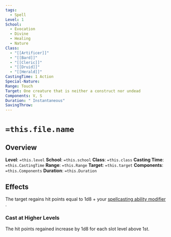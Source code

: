 ```yaml
---
tags:
  - Spell
Level: 1
School:
  - Evocation
  - Divine
  - Healing
  - Nature
Class:
  - "[[Artificer]]"
  - "[[Bard]]"
  - "[[Cleric]]"
  - "[[Druid]]"
  - "[[Herald]]"
CastingTime: 1 Action
Special-Nature: 
Range: Touch
Target: One creature that is neither a construct nor undead
Components: V, S
Duration: " Instantaneous"
SavingThrow:
---
```

# `=this.file.name`

## Overview
**Level**: `=this.level`
**School**: `=this.school`
**Class**: `=this.class`
**Casting Time**: `=this.CastingTime`
**Range**: `=this.Range`
**Target**: `=this.target`
**Components**: `=this.Components`
**Duration**: `=this.Duration`

## Effects
The target regains hit points equal to 1d8 + your [spellcasting ability modifier](https://a5e.tools/rules/spellcasting "Click to view a local node.") .

### Cast at Higher Levels

The hit points regained increase by 1d8 for each slot level above 1st.

